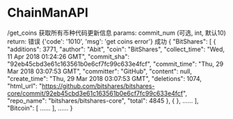 # ChainManAPI

/get_coins
    获取所有币种代码更新信息
    params: commit_num (可选, int, 默认10)
    return: 错误  {'code': '1010', 'msg': 'get coins error'}
            成功  {
                  "BitShares": [
                    {
                      "additions": 3771,
                      "author": "Abit",
                      "coin": "BitShares",
                      "collect_time": "Wed, 11 Apr 2018 01:24:26 GMT",
                      "commit_sha": "92eb45cbd3e61c163561b0e6cf7fc99c633e4fcf",
                      "commit_time": "Thu, 29 Mar 2018 03:07:53 GMT",
                      "committer": "GitHub",
                      "content": null,
                      "create_time": "Thu, 29 Mar 2018 03:07:53 GMT",
                      "deletions": 1074,
                      "html_url": "https://github.com/bitshares/bitshares-core/commit/92eb45cbd3e61c163561b0e6cf7fc99c633e4fcf",
                      "repo_name": "bitshares/bitshares-core",
                      "total": 4845
                    },
                    {
                    },
                    ......
                  ],
                  "Bitcoin": [
                    ......
                  ],
                  ......
                 }
